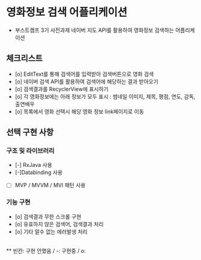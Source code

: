 # 영화정보 검색 어플리케이션

- 부스트캠프 3기 사전과제
네이버 지도 API를 활용하여 영화정보 검색하는 어플리케이션

## 체크리스트
- [o] EditText를 통해 검색어를 입력받아 검색버튼으로 영화 검색
- [o] 네이버 검색 API를 활용하여 검색어에 해당하는 결과 받아오기
- [o] 검색결과를 RecyclerView에 표시하기
- [o] 각 영화정보에는 아래 정보가 모두 표시 : 썸네일 이미지, 제목, 평점, 연도, 감독, 출연배우
- [o] 목록에서 영화 선택시 해당 영화 정보 link페이지로 이동

## 선택 구현 사항
### 구조 및 라이브러리
- [-] RxJava 사용
- [-]Databinding 사용
- [ ] MVP / MVVM / MVI 패턴 사용
### 기능 구현
- [o] 검색결과 무한 스크롤 구현
- [o] 유효하지 않은 검색어, 검색결과 처리
- [o] 기타 알수 없는 에러발생 처리
<br/>
** 빈칸: 구현 안했음 / -: 구현중 / o: 
